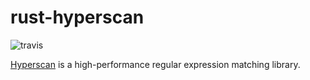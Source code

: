 # rust-hyperscan 

![travis](https://travis-ci.org/flier/rust-hyperscan.svg?branch=master)

[Hyperscan](https://github.com/01org/hyperscan) is a high-performance regular expression matching library.
